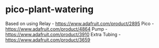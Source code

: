 # pico-plant-watering

Based on using
Relay - https://www.adafruit.com/product/2895
Pico - https://www.adafruit.com/product/4864
Pump - https://www.adafruit.com/product/3910
Extra Tubing - https://www.adafruit.com/product/3659